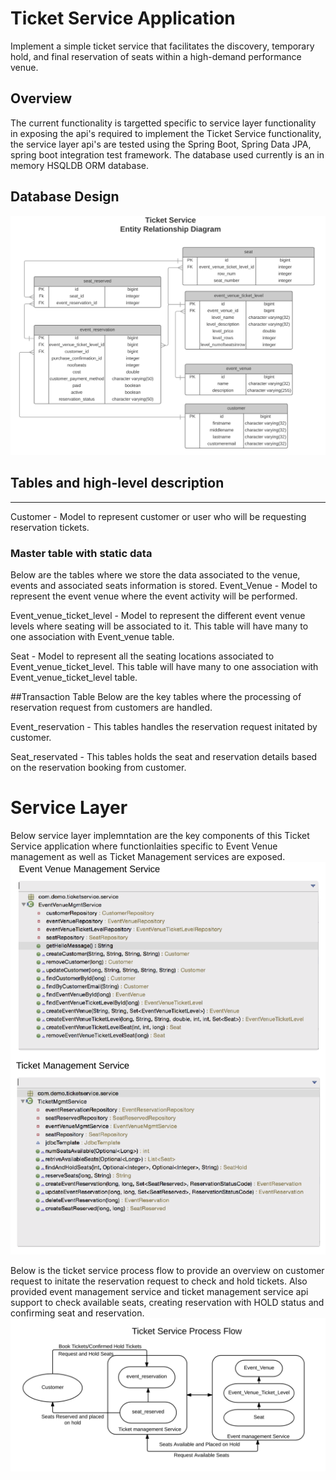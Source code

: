 # Ticket Service Application
Implement a simple ticket service that facilitates the discovery, temporary hold, and final reservation of seats within a high-demand performance venue.

## Overview
The current functionality is targetted specific to service layer functionality in exposing the api's required to implement the Ticket Service functionality, the service layer api's are tested using the Spring Boot, Spring Data JPA, spring boot integration test framework. The database used currently is an in memory HSQLDB ORM database. 

## Database Design
![alt tag](https://github.com/ssrinivasulu/ticket_service/blob/master/ticket-service-erd.jpg)

## Tables and high-level description
---------------------------------

Customer - Model to represent customer or user who will be requesting reservation tickets. 

### Master table with static data
Below are the tables where we store the data associated to the venue, events and associated seats information is stored. 
Event_Venue - Model to represent the event venue where the event activity will be performed.

Event_venue_ticket_level - Model to represent the different event venue levels where seating will be associated to it. This table will have many to one association with Event_venue table. 

Seat - Model to represent all the seating locations associated to Event_venue_ticket_level. This table will have many to one association with Event_venue_ticket_level table.   

##Transaction Table
Below are the key tables where the processing of reservation request from customers are handled.

Event_reservation - This tables handles the reservation request initated by customer.

Seat_reservated - This tables holds the seat and reservation details based on the reservation booking from customer. 



# Service Layer
Below service layer implemntation  are the key components of this Ticket Service application where functionlaities specific to Event Venue management as well as Ticket Management services are exposed.
![alt tag](https://github.com/ssrinivasulu/ticket_service/blob/master/ticket_service-ServiceLayer.jpg)

Below is the ticket service process flow to provide an overview on customer request to initate the reservation request to check and hold tickets. Also provided event management service and ticket management service api support to check available seats, creating reservation with HOLD status and confirming seat and reservation.
![alt tag](https://github.com/ssrinivasulu/ticket_service/blob/master/ticket_service_process_flow.jpg)

